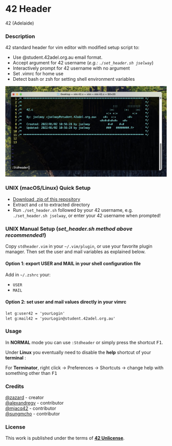 # **42 Header**

42 (Adelaide)

### **Description**

42 standard header for vim editor with modified setup script to:
- Use @student.42adel.org.au email format.
- Accept argument for 42 username (*e.g.: `./set_header.sh jselway`*)
- Interactively prompt for 42 username with no argument
- Set .vimrc for home use
- Detect bash or zsh for setting shell environment variables

![42 header](img/42header.jpg)

### **UNIX (macOS/Linux) Quick Setup**

- [Download .zip of this repository](https://github.com/joeselway/42header/archive/refs/heads/master.zip)
- Extract and `cd` to extracted directory
- Run `./set_header.sh` followed by your 42 username, e.g. `./set_header.sh jselway`, or enter your 42 username when prompted!

### **UNIX Manual Setup (*set_header.sh method above recommended!*)**

Copy `stdheader.vim` in your `~/.vim/plugin`, or use your favorite plugin
manager. Then set the user and mail variables as explained below.

#### Option 1: export USER and MAIL in your shell configuration file

Add in `~/.zshrc` your:

+ `USER`
+ `MAIL`

#### Option 2: set user and mail values directly in your vimrc

```vim
let g:user42 = 'yourLogin'
let g:mail42 = 'yourLogin@student.42adel.org.au'
```

### **Usage**

In **NORMAL** mode you can use `:Stdheader` or simply press the shortcut <kbd>F1</kbd>.

Under **Linux** you eventually need to disable the **help** shortcut of your **terminal** :

For **Terminator**, right click -> Preferences -> Shortcuts -> change help with something other than <kbd>F1</kbd>

### **Credits**

[@zazard](https://github.com/zazard) - creator  
[@alexandregv](https://github.com/alexandregv) - contributor  
[@mjacq42](https://github.com/mjacq42) - contributor  
[@sungmcho](https://github.com/lordtomi0325) - contributor  

### **License**

This work is published under the terms of **[42 Unlicense](https://github.com/gcamerli/42unlicense)**.
